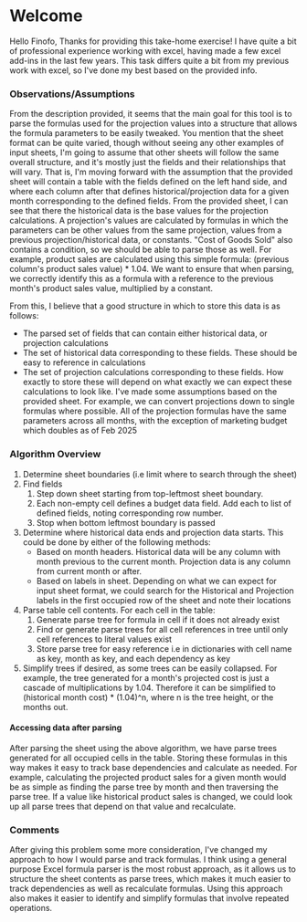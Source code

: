 # Welcome

Hello Finofo,
Thanks for providing this take-home exercise! I have quite a bit of professional experience working with excel, having made a few excel add-ins in the last few years. This task differs quite a bit from my previous work with excel, so I've done my best based on the provided info. 

### Observations/Assumptions

From the description provided, it seems that the main goal for this tool is to parse the formulas used for the projection values into a structure that allows the formula parameters to be easily tweaked. 
You mention that the sheet format can be quite varied, though without seeing any other examples of input sheets, I'm going to assume that other sheets will follow the same overall structure, and it's mostly just the fields and their relationships that will vary. That is, I'm moving forward with the assumption that the provided sheet will contain a table with the fields defined on the left hand side, and where each column after that defines historical/projection data for a given month corresponding to the defined fields.
From the provided sheet, I can see that there the historical data is the base values for the projection calculations. A projection's values are calculated by formulas in which the parameters can be other values from the same projection, values from a previous projection/historical data, or constants. "Cost of Goods Sold" also contains a condition, so we should be able to parse those as well.
For example, product sales are calculated using this simple formula: (previous column's product sales value) * 1.04. We want to ensure that when parsing, we correctly identify this as a formula with a reference to the previous month's product sales value, multiplied by a constant. 

From this, I believe that a good structure in which to store this data is as follows:
- The parsed set of fields that can contain either historical data, or projection calculations
- The set of historical data corresponding to these fields. These should be easy to reference in calculations
- The set of projection calculations corresponding to these fields. How exactly to store these will depend on what exactly we can expect these calculations to look like. I've made some assumptions based on the provided sheet. For example, we can convert projections down to single formulas where possible. All of the projection formulas have the same parameters across all months, with the exception of marketing budget which doubles as of Feb 2025

### Algorithm Overview

1. Determine sheet boundaries (i.e limit where to search through the sheet)
2. Find fields
    1. Step down sheet starting from top-leftmost sheet boundary.
    2. Each non-empty cell defines a budget data field. Add each to list of defined fields, noting corresponding row number.
    3. Stop when bottom leftmost boundary is passed
3. Determine where historical data ends and projection data starts. This could be done by either of the following methods:
    - Based on month headers. Historical data will be any column with month previous to the current month. Projection data is any column from current month or after.
    - Based on labels in sheet. Depending on what we can expect for input sheet format, we could search for the Historical and Projection labels in the first occupied row of the sheet and note their locations
4. Parse table cell contents. For each cell in the table:
    1. Generate parse tree for formula in cell if it does not already exist
    2. Find or generate parse trees for all cell references in tree until only cell references to literal values exist
    3. Store parse tree for easy reference i.e in dictionaries with cell name as key, month as key, and each dependency as key
5. Simplify trees if desired, as some trees can be easily collapsed. For example, the tree generated for a month's projected cost is just a cascade of multiplications by 1.04. Therefore it can be simplified to (historical month cost) * (1.04)^n, where n is the tree height, or the months out.

#### Accessing data after parsing

After parsing the sheet using the above algorithm, we have parse trees generated for all occupied cells in the table. Storing these formulas in this way makes it easy to track base dependencies and calculate as needed. For example, calculating the projected product sales for a given month would be as simple as finding the parse tree by month and then traversing the parse tree. If a value like historical product sales is changed, we could look up all parse trees that depend on that value and recalculate.

### Comments

After giving this problem some more consideration, I've changed my approach to how I would parse and track formulas. I think using a general purpose Excel formula parser is the most robust approach, as it allows us to structure the sheet contents as parse trees, which makes it much easier to track dependencies as well as recalculate formulas. Using this approach also makes it easier to identify and simplify formulas that involve repeated operations. 
